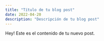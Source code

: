 ```yaml
---
title: "Título de tu blog post"
date: 2022-04-20
description: "Descripción de tu blog post"
---
```

  
  Hey! Este es el contenido de tu nuevo post.
